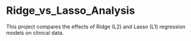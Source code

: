 # Ridge_vs_Lasso_Analysis
This project compares the effects of Ridge (L2) and Lasso (L1) regression models on clinical data.
